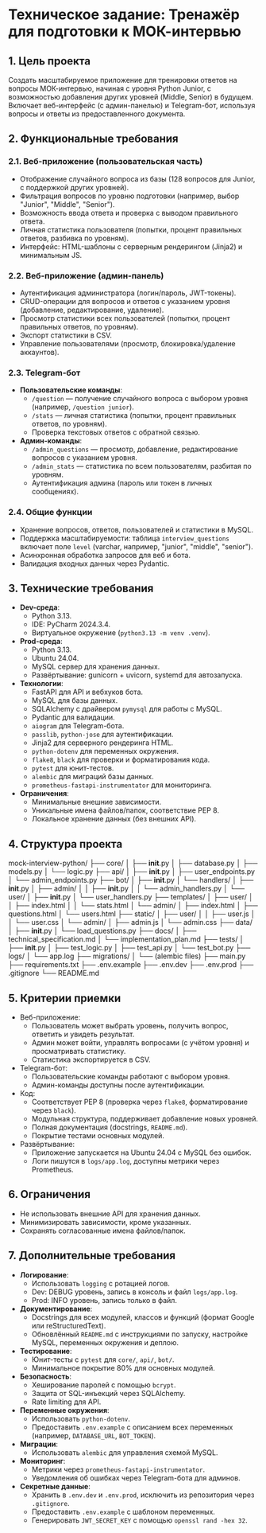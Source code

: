 # Техническое задание: Тренажёр для подготовки к МОК-интервью

## 1. Цель проекта
Создать масштабируемое приложение для тренировки ответов на вопросы МОК-интервью, начиная с уровня Python Junior, с возможностью добавления других уровней (Middle, Senior) в будущем. Включает веб-интерфейс (с админ-панелью) и Telegram-бот, используя вопросы и ответы из предоставленного документа.

## 2. Функциональные требования

### 2.1. Веб-приложение (пользовательская часть)
- Отображение случайного вопроса из базы (128 вопросов для Junior, с поддержкой других уровней).
- Фильтрация вопросов по уровню подготовки (например, выбор "Junior", "Middle", "Senior").
- Возможность ввода ответа и проверка с выводом правильного ответа.
- Личная статистика пользователя (попытки, процент правильных ответов, разбивка по уровням).
- Интерфейс: HTML-шаблоны с серверным рендерингом (Jinja2) и минимальным JS.

### 2.2. Веб-приложение (админ-панель)
- Аутентификация администратора (логин/пароль, JWT-токены).
- CRUD-операции для вопросов и ответов с указанием уровня (добавление, редактирование, удаление).
- Просмотр статистики всех пользователей (попытки, процент правильных ответов, по уровням).
- Экспорт статистики в CSV.
- Управление пользователями (просмотр, блокировка/удаление аккаунтов).

### 2.3. Telegram-бот
- **Пользовательские команды**:
  - `/question` — получение случайного вопроса с выбором уровня (например, `/question junior`).
  - `/stats` — личная статистика (попытки, процент правильных ответов, по уровням).
  - Проверка текстовых ответов с обратной связью.
- **Админ-команды**:
  - `/admin_questions` — просмотр, добавление, редактирование вопросов с указанием уровня.
  - `/admin_stats` — статистика по всем пользователям, разбитая по уровням.
  - Аутентификация админа (пароль или токен в личных сообщениях).

### 2.4. Общие функции
- Хранение вопросов, ответов, пользователей и статистики в MySQL.
- Поддержка масштабируемости: таблица `interview_questions` включает поле `level` (varchar, например, "junior", "middle", "senior").
- Асинхронная обработка запросов для веб и бота.
- Валидация входных данных через Pydantic.

## 3. Технические требования
- **Dev-среда**:
  - Python 3.13.
  - IDE: PyCharm 2024.3.4.
  - Виртуальное окружение (`python3.13 -m venv .venv`).
- **Prod-среда**:
  - Python 3.13.
  - Ubuntu 24.04.
  - MySQL сервер для хранения данных.
  - Развёртывание: gunicorn + uvicorn, systemd для автозапуска.
- **Технологии**:
  - FastAPI для API и вебхуков бота.
  - MySQL для базы данных.
  - SQLAlchemy с драйвером `pymysql` для работы с MySQL.
  - Pydantic для валидации.
  - `aiogram` для Telegram-бота.
  - `passlib`, `python-jose` для аутентификации.
  - Jinja2 для серверного рендеринга HTML.
  - `python-dotenv` для переменных окружения.
  - `flake8`, `black` для проверки и форматирования кода.
  - `pytest` для юнит-тестов.
  - `alembic` для миграций базы данных.
  - `prometheus-fastapi-instrumentator` для мониторинга.
- **Ограничения**:
  - Минимальные внешние зависимости.
  - Уникальные имена файлов/папок, соответствие PEP 8.
  - Локальное хранение данных (без внешних API).

## 4. Структура проекта

mock-interview-python/
├── core/
│   ├── __init__.py
│   ├── database.py
│   ├── models.py
│   └── logic.py
├── api/
│   ├── __init__.py
│   ├── user_endpoints.py
│   └── admin_endpoints.py
├── bot/
│   ├── __init__.py
│   └── handlers/
│       ├── __init__.py
│       ├── admin/
│       │   ├── __init__.py
│       │   └── admin_handlers.py
│       └── user/
│           ├── __init__.py
│           └── user_handlers.py
├── templates/
│   ├── user/
│   │   ├── index.html
│   │   └── stats.html
│   └── admin/
│       ├── index.html
│       ├── questions.html
│       └── users.html
├── static/
│   ├── user/
│   │   ├── user.js
│   │   └── user.css
│   └── admin/
│       ├── admin.js
│       └── admin.css
├── data/
│   ├── __init__.py
│   └── load_questions.py
├── docs/
│   ├── technical_specification.md
│   └── implementation_plan.md
├── tests/
│   ├── __init__.py
│   ├── test_logic.py
│   ├── test_api.py
│   └── test_bot.py
├── logs/
│   └── app.log
├── migrations/
│   └── (alembic files)
├── main.py
├── requirements.txt
├── .env.example
├── .env.dev
├── .env.prod
├── .gitignore
└── README.md


## 5. Критерии приемки
- Веб-приложение:
  - Пользователь может выбрать уровень, получить вопрос, ответить и увидеть результат.
  - Админ может войти, управлять вопросами (с учётом уровня) и просматривать статистику.
  - Статистика экспортируется в CSV.
- Telegram-бот:
  - Пользовательские команды работают с выбором уровня.
  - Админ-команды доступны после аутентификации.
- Код:
  - Соответствует PEP 8 (проверка через `flake8`, форматирование через `black`).
  - Модульная структура, поддерживает добавление новых уровней.
  - Полная документация (docstrings, `README.md`).
  - Покрытие тестами основных модулей.
- Развёртывание:
  - Приложение запускается на Ubuntu 24.04 с MySQL без ошибок.
  - Логи пишутся в `logs/app.log`, доступны метрики через Prometheus.

## 6. Ограничения
- Не использовать внешние API для хранения данных.
- Минимизировать зависимости, кроме указанных.
- Сохранять согласованные имена файлов/папок.

## 7. Дополнительные требования
- **Логирование**:
  - Использовать `logging` с ротацией логов.
  - Dev: DEBUG уровень, запись в консоль и файл `logs/app.log`.
  - Prod: INFO уровень, запись только в файл.
- **Документирование**:
  - Docstrings для всех модулей, классов и функций (формат Google или reStructuredText).
  - Обновлённый `README.md` с инструкциями по запуску, настройке MySQL, переменных окружения и деплою.
- **Тестирование**:
  - Юнит-тесты с `pytest` для `core/`, `api/`, `bot/`.
  - Минимальное покрытие 80% для основных модулей.
- **Безопасность**:
  - Хеширование паролей с помощью `bcrypt`.
  - Защита от SQL-инъекций через SQLAlchemy.
  - Rate limiting для API.
- **Переменные окружения**:
  - Использовать `python-dotenv`.
  - Предоставить `.env.example` с описанием всех переменных (например, `DATABASE_URL`, `BOT_TOKEN`).
- **Миграции**:
  - Использовать `alembic` для управления схемой MySQL.
- **Мониторинг**:
  - Метрики через `prometheus-fastapi-instrumentator`.
  - Уведомления об ошибках через Telegram-бота для админов.
- **Секретные данные**:
  - Хранить в `.env.dev` и `.env.prod`, исключить из репозитория через `.gitignore`.
  - Предоставить `.env.example` с шаблоном переменных.
  - Генерировать `JWT_SECRET_KEY` с помощью `openssl rand -hex 32`.